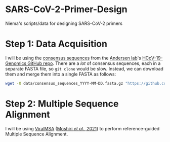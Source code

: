 # SARS-CoV-2-Primer-Design
Niema's scripts/data for designing SARS-CoV-2 primers

# Step 1: Data Acquisition
I will be using the [consensus sequences](https://github.com/andersen-lab/HCoV-19-Genomics/tree/master/consensus_sequences) from the [Andersen lab](https://andersen-lab.com/)'s [HCoV-19-Genomics GitHub repo](https://github.com/andersen-lab/HCoV-19-Genomics). There are a *lot* of consensus sequences, each in a separate FASTA file, so `git clone` would be slow. Instead, we can download them and merge them into a single FASTA as follows:

```bash
wget -O data/consensus_sequences_YYYY-MM-DD.fasta.gz "https://github.com/andersen-lab/HCoV-19-Genomics/releases/latest/download/consensus_sequences.fasta.gz"
```

# Step 2: Multiple Sequence Alignment
I will be using [ViralMSA](https://github.com/niemasd/ViralMSA) ([Moshiri *et al*., 2021](https://doi.org/10.1093/bioinformatics/btaa743)) to perform reference-guided Multiple Sequence Alignment.
